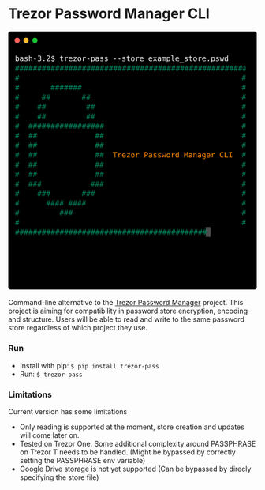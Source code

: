 # Trezor Password Manager CLI

<p align="center">
  <img src="./recording.svg" />
</p>

Command-line alternative to the [Trezor Password Manager](https://trezor.io/passwords/) project. This project is aiming for compatibility in password store encryption, encoding and structure. Users will be able to read and write to the same password store regardless of which project they use.

### Run

- Install with pip: `$ pip install trezor-pass`
- Run: `$ trezor-pass`

### Limitations

Current version has some limitations

- Only reading is supported at the moment, store creation and updates will come later on.
- Tested on Trezor One. Some additional complexity around PASSPHRASE on Trezor T needs to be handled. (Might be bypassed by correctly setting the PASSPHRASE env variable)
- Google Drive storage is not yet supported (Can be bypassed by direcly specifying the store file)
